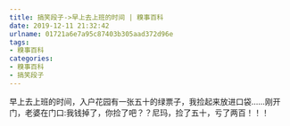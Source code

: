 ```yaml
---
title: 搞笑段子->早上去上班的时间 | 糗事百科
date: 2019-12-11 21:32:42
urlname: 01721a6e7a95c87403b305aad372d96e
tags: 
- 糗事百科
categories:
- 糗事百科
- 搞笑段子
---
```

早上去上班的时间，入户花园有一张五十的绿票子，我捡起来放进口袋……刚开门，老婆在门口:我钱掉了，你捡了吧？？尼玛，捡了五十，亏了两百！！！


